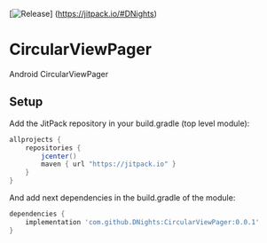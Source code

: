 [![Release](https://jitpack.io/v/dnights.svg)]
(https://jitpack.io/#DNights)


# CircularViewPager
Android CircularViewPager


## Setup
Add the JitPack repository in your build.gradle (top level module):
```gradle
allprojects {
    repositories {
        jcenter()
        maven { url "https://jitpack.io" }
    }
}
```

And add next dependencies in the build.gradle of the module:
```gradle
dependencies {
    implementation 'com.github.DNights:CircularViewPager:0.0.1'
}
```


